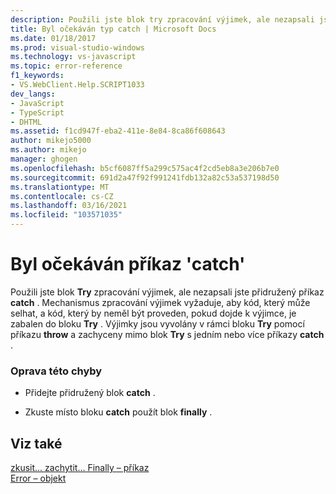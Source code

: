 ```yaml
---
description: Použili jste blok try zpracování výjimek, ale nezapsali jste přidružený příkaz catch.
title: Byl očekáván typ catch | Microsoft Docs
ms.date: 01/18/2017
ms.prod: visual-studio-windows
ms.technology: vs-javascript
ms.topic: error-reference
f1_keywords:
- VS.WebClient.Help.SCRIPT1033
dev_langs:
- JavaScript
- TypeScript
- DHTML
ms.assetid: f1cd947f-eba2-411e-8e84-8ca86f608643
author: mikejo5000
ms.author: mikejo
manager: ghogen
ms.openlocfilehash: b5cf6087ff5a299c575ac4f2cd5eb8a3e206b7e0
ms.sourcegitcommit: 691d2a47f92f991241fdb132a82c53a537198d50
ms.translationtype: MT
ms.contentlocale: cs-CZ
ms.lasthandoff: 03/16/2021
ms.locfileid: "103571035"
---
```

# <a name="expected-catch"></a>Byl očekáván příkaz 'catch'
Použili jste blok **Try** zpracování výjimek, ale nezapsali jste přidružený příkaz **catch** . Mechanismus zpracování výjimek vyžaduje, aby kód, který může selhat, a kód, který by neměl být proveden, pokud dojde k výjimce, je zabalen do bloku **Try** . Výjimky jsou vyvolány v rámci bloku **Try** pomocí příkazu **throw** a zachyceny mimo blok **Try** s jedním nebo více příkazy **catch** .  
  
### <a name="to-correct-this-error"></a>Oprava této chyby  
  
- Přidejte přidružený blok **catch** .  
  
- Zkuste místo bloku **catch** použít blok **finally** .  
  
## <a name="see-also"></a>Viz také  
 [zkusit... zachytit... Finally – příkaz](https://developer.mozilla.org/docs/Web/JavaScript/Reference/Statements/try...catch)   
 [Error – objekt](https://developer.mozilla.org/docs/Web/JavaScript/Reference/Global_Objects/Error)
